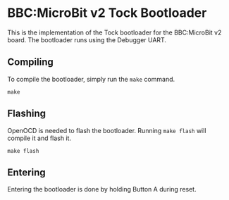 BBC:MicroBit v2 Tock Bootloader
===================

This is the implementation of the Tock bootloader for the BBC:MicroBit v2
board. The bootloader runs using the Debugger UART.

Compiling
---------

To compile the bootloader, simply run the `make` command.

```
make
```

Flashing
--------

OpenOCD is needed to flash the bootloader. Running `make flash` will compile it and flash it.

```
make flash
```

Entering
--------

Entering the bootloader is done by holding Button A during reset.
